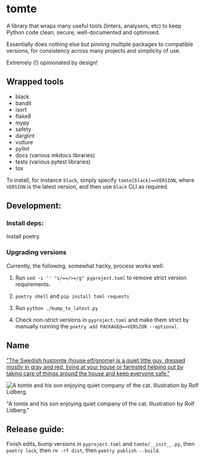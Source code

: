 # tomte
A library that wraps many useful tools (linters, analysers, etc) to keep Python code clean, secure, well-documented and optimised.

Essentially does nothing else but pinning multiple packages to compatible versions, for consistency across many projects and simplicity of use.

Extremely (!) opinionated by design!

## Wrapped tools

- black
- bandit
- isort
- flake8
- mypy
- safety
- darglint
- vulture
- pylint
- docs (various mkdocs libraries)
- tests (various pytest libraries)
- tox

To install, for instance `black`, simply specify `tomte[black]==VERSION`, where `VERSION` is the latest version, and then use `black` CLI as required.

## Development:

### Install deps:

Install poetry.

### Upgrading versions

Currently, the following, somewhat hacky, process works well:

1. Run `sed -i '' "s/==/>=/g" pyproject.toml` to remove strict version requirements.

2. `poetry shell` and `pip install toml requests`

3. Run `python ./bump_to_latest.py`

4. Check non-strict versions in `pyproject.toml` and make them strict by manually running the `poetry add PACKAGE@==VERSION --optional`.

## Name

["The Swedish hustomte (house elf/gnome) is a quiet little guy, dressed mostly in gray and red, living at your house or farmsted helping out by taking care of things around the house and keep everyone safe."](https://funflector.com/blog/the-quiet-swedish-tomte/)

![A tomte and his son enjoying quiet company of the cat. Illustration by Rolf Lidberg.](https://github.com/valory-xyz/tomte/blob/main/tomte_and_cat_by_swedish_artist_rolf_lidberg.jpg?raw=true)

"A tomte and his son enjoying quiet company of the cat. Illustration by Rolf Lidberg."

## Release guide:

Finish edits, bump versions in `pyproject.toml` and `tomte/__init__.py`, then `poetry lock`, then `rm -rf dist`, then `poetry publish --build`.
